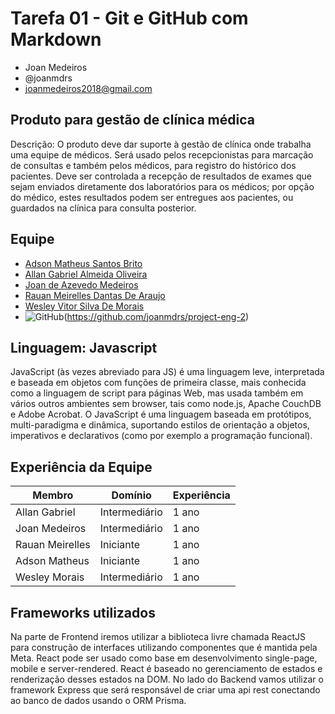 # Tarefa 01 - Git e GitHub com Markdown

* Joan Medeiros
* @joanmdrs
* joanmedeiros2018@gmail.com

## Produto para gestão de clínica médica

Descrição: O produto deve dar suporte à gestão de clínica onde trabalha uma equipe de médicos. Será usado pelos recepcionistas para marcação de consultas e também pelos médicos, para registro do histórico dos pacientes. Deve ser controlada a recepção de resultados de exames que sejam enviados diretamente dos laboratórios para os médicos; por opção do médico, estes resultados podem ser entregues aos pacientes, ou guardados na clínica para consulta posterior.

## Equipe 

* [Adson Matheus Santos Brito](https://github.com/adson-matheus)
* [Allan Gabriel Almeida Oliveira](https://github.com/allangbr)
* [Joan de Azevedo Medeiros](https://github.com/joanmdrs)
* [Rauan Meirelles Dantas De Araujo](https://github.com/rauan-meirelles)
* [Wesley Vitor Silva De Morais](https://github.com/WesleyVitor)
* ![GitHub](https://img.shields.io/static/v1?label=GitHub&message=Repositório&color=#0e1116&style=for-the-badge&logo=github)(https://github.com/joanmdrs/project-eng-2)


## Linguagem: Javascript

JavaScript (às vezes abreviado para JS) é uma linguagem leve, interpretada e baseada em objetos com funções de primeira classe, mais conhecida como a linguagem de script para páginas Web, mas usada também em vários outros ambientes sem browser, tais como node.js,  Apache CouchDB e Adobe Acrobat. O JavaScript é uma linguagem baseada em protótipos, multi-paradigma e dinâmica, suportando estilos de orientação a objetos, imperativos e declarativos (como por exemplo a programação funcional).


## Experiência da Equipe

Membro          | Domínio         | Experiência
--------------- | --------------- | ---------------
Allan Gabriel   | Intermediário   |   1 ano
Joan Medeiros   | Intermediário   |   1 ano
Rauan Meirelles | Iniciante       |   1 ano
Adson Matheus   | Iniciante       |   1 ano
Wesley Morais   | Intermediário   |   1 ano

## Frameworks utilizados 

Na parte de Frontend iremos utilizar a biblioteca livre chamada ReactJS para construção de interfaces utilizando componentes que é mantida pela Meta. React pode ser usado como base em desenvolvimento single-page, mobile e server-rendered. React é baseado no gerenciamento de estados e renderização desses estados na DOM. No lado do Backend vamos utilizar o framework Express que será responsável de criar uma api rest conectando ao banco de dados usando o ORM Prisma.




